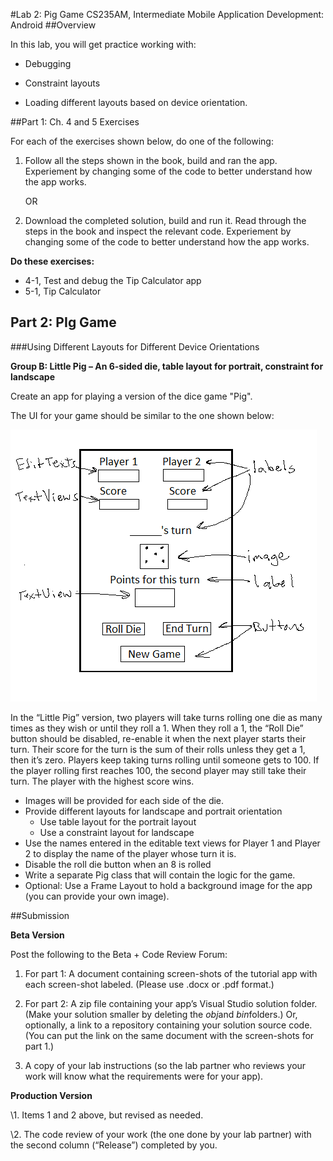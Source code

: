 #Lab 2: Pig Game
CS235AM, Intermediate Mobile Application Development: Android
##Overview

In this lab, you will get practice working with:

- Debugging

- Constraint layouts

- Loading different layouts based on device orientation.  


##Part 1: Ch. 4 and 5 Exercises  

For each of the exercises shown below, do one of the following:

1. Follow all the steps shown in the book, build and ran the app. Experiement by changing some of the code to better understand how the app works.  

   OR

2. Download the completed solution, build and run it. Read through the steps in the book and inspect the relevant code. Experiement by changing some of the code to better understand how the app works.

**Do these exercises:**

- 4-1, Test and debug the Tip Calculator app
- 5-1, Tip Calculator

## Part 2: PIg Game  

###Using Different Layouts for Different Device Orientations   

**Group B: Little Pig – An 6-sided die, table layout for portrait, constraint for landscape**

Create an app for playing a version of the dice game "Pig". 

The UI for your game should be similar to the one shown below:

![Pig game portrait layout](PigUiLayout.png)

In the “Little Pig” version, two players will take turns rolling one die as many times as they wish or until they roll a 1. When they roll a 1, the “Roll Die” button should be disabled, re-enable it when the next player starts their turn. Their score for the turn is the sum of their rolls unless they get a 1, then it’s zero. Players keep taking turns rolling until someone gets to 100. If the player rolling first reaches 100, the second player may still take their turn. The player with the highest score wins.

- Images will be provided for each side of the die.
- Provide different layouts for landscape and portrait orientation
  - Use table layout for the portrait layout
  - Use a constraint layout for landscape
- Use the names entered in the editable text views for Player 1 and Player 2 to display the name of the player whose turn it is.
- Disable the roll die button when an 8 is rolled
- Write a separate Pig class that will contain the logic for the game.
- Optional: Use a Frame Layout to hold a background image for the app (you can provide your own image).



##Submission

**Beta Version**

Post the following to the Beta + Code Review Forum:

1)    For part 1: A document containing screen-shots of the tutorial app with each screen-shot labeled. (Please use .docx or .pdf format.)

2)   For part 2: A zip file containing your app’s Visual Studio solution folder. (Make your solution smaller by deleting the *obj*and *bin*folders.)
Or, optionally, a link to a repository containing your solution source code. (You can put the link on the same document with the screen-shots for part 1.)

3)   A copy of your lab instructions (so the lab partner who reviews your work will know what the requirements were for your app).  

**Production Version**

\1.    Items 1 and 2 above, but revised as needed.

\2.    The code review of your work (the one done by your lab partner) with the second column (“Release”) completed by you.